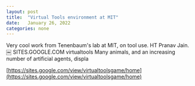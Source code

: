 ```yaml
---
layout: post
title:  "Virtual Tools environment at MIT"
date:   January 26, 2022
categories: none
---
```


Very cool work from Tenenbaum's lab at MIT, on tool use. 
HT Pranav Jain.
￼
SITES.GOOGLE.COM
virtualtools
Many animals, and an increasing number of artificial agents, displa

[https://sites.google.com/view/virtualtoolsgame/home](https://sites.google.com/view/virtualtoolsgame/home)
 

